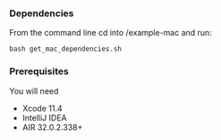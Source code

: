 ### Dependencies
From the command line cd into /example-mac and run:

```shell
bash get_mac_dependencies.sh
```

### Prerequisites

You will need

- Xcode 11.4
- IntelliJ IDEA
- AIR 32.0.2.338+
